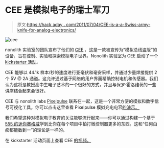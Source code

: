 # CEE 是模拟电子的瑞士军刀

> 原文:[https://hack aday . com/2011/07/04/CEE-is-a-a-Swiss-army-knife-for-analog-electronics/](https://hackaday.com/2011/07/04/cee-is-a-swiss-army-knife-for-analog-electronics/)

![](../Images/9760a99a51e7d895bf651abe5d450818.png "cee")

nonolith 实验室的团队宣布了他们的 [CEE](http://www.nonolithlabs.com/blog/2011/announcing_cee_and_pixelpulse) ，这是一款被宣传为“模拟总线盗版”的设备，旨在控制、实验和探索模拟电子世界。Nonolith 实验室为 CEE 启动了一个 [kickstarter 活动](http://www.kickstarter.com/projects/itdaniher/cee-the-usb-analog-electronics-multi-tool)。

CEE 能够以 44.1k 样本/秒的速度进行亚毫伏和毫安采样，并通过少量焊接提供 2 个 5V @ 2A 通道。这允许通过基于网络的用户界面精确控制电机和传感器。我们认为这将是教授高中生电子艺术的一个很好的方式，并且与保罗·霍洛维茨的一些讲座结合起来会很好。

CEE 与 nonolith labs [Pixelpulse](http://www.nonolithlabs.com/pixelpulse/) 联系在一起，这是一个非常方便的模拟和数字信号可视化工具。你可以点击这里查看 Pixelpulse 模拟充电电容[的演示。](http://www.nonolithlabs.com/pixelpulse/demo.html)

我们希望这种对模拟电子教育的关注能够流行起来——你可以通过构建一个基于 [555 的迷你赛格威](http://hackaday.com/2011/01/27/555-based-balancing-bot/)学到比你在每个项目中拍打微控制器更多的东西。这和“任何白痴都能数到一”的理论是一样的。

在 kickstarter 活动页面上查看 CEE [的视频。](http://www.kickstarter.com/projects/itdaniher/cee-the-usb-analog-electronics-multi-tool)